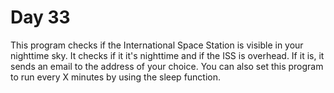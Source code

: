 # Day 33
This program checks if the International Space Station is visible in your nighttime sky. It checks if it it's nighttime and if the ISS is overhead. If it is, it sends an email to the address of your choice. You can also set this program to run every X minutes by using the sleep function.
